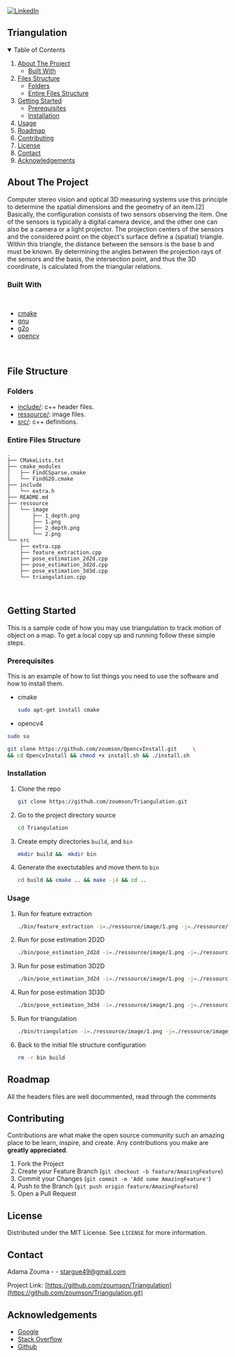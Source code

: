 [![LinkedIn][linkedin-shield]][linkedin-url]
<!--
[![Contributors][contributors-shield]][contributors-url]
[![Forks][forks-shield]][forks-url]
[![Stargazers][stars-shield]][stars-url]
[![Issues][issues-shield]][issues-url]
[![MIT License][license-shield]][license-url]
[![LinkedIn][linkedin-shield]][linkedin-url]


[![Github][github-shield]][github.com/zoumson?tab=repositories]
[![Stack Overflow][stackoverflow-shield]][stackoverflow.com/users/11175375/adam]
[![Leetcode][leetcode-shield]][eetcode.com/Hard_Code/]
-->
## Triangulation 

<!-- TABLE OF CONTENTS -->
<details open="open">
  <summary>Table of Contents</summary>
  <ol>
    <li>
      <a href="#about-the-project">About The Project</a>
      <ul>
        <li><a href="#built-with">Built With</a></li>
      </ul>
    </li>
    <li>
      <a href="#file-structure">Files Structure</a>
      <ul>
        <li><a href="#folders">Folders</a></li>
        <li><a href="#entire-files-structure">Entire Files Structure</a></li>
      </ul>
    </li>
    <li>
      <a href="#getting-started">Getting Started</a>
      <ul>
        <li><a href="#prerequisites">Prerequisites</a></li>
        <li><a href="#installation">Installation</a></li>
      </ul>
    </li>
    <li><a href="#usage">Usage</a></li>
    <li><a href="#roadmap">Roadmap</a></li>
    <li><a href="#contributing">Contributing</a></li>
    <li><a href="#license">License</a></li>
    <li><a href="#contact">Contact</a></li>
    <li><a href="#acknowledgements">Acknowledgements</a></li>
  </ol>
</details>



<!-- ABOUT THE PROJECT -->
## About The Project

<!-- [![Product Name Screen Shot][product-screenshot]](https://example.com) -->

Computer stereo vision and optical 3D measuring systems use this principle to determine the spatial dimensions and the geometry of an item.[2] Basically, the configuration consists of two sensors observing the item. One of the sensors is typically a digital camera device, and the other one can also be a camera or a light projector. The projection centers of the sensors and the considered point on the object's surface define a (spatial) triangle. Within this triangle, the distance between the sensors is the base b and must be known. By determining the angles between the projection rays of the sensors and the basis, the intersection point, and thus the 3D coordinate, is calculated from the triangular relations.

<!--Built with -->
### Built With

<br>

* [cmake](https://cmake.org/)
* [gnu](https://www.gnu.org/)
* [g2o](https://github.com/RainerKuemmerle/g2o)
* [opencv](https://opencv.org/)
<br>

## File Structure

### Folders

* [include/](include/): c++ header files.
* [ressource/](ressource/): image files.
* [src/](src/): c++ definitions.


### Entire Files Structure 

```
.
├── CMakeLists.txt
├── cmake_modules
│   ├── FindCSparse.cmake
│   └── FindG2O.cmake
├── include
│   └── extra.h
├── README.md
├── ressource
│   └── image
│       ├── 1_depth.png
│       ├── 1.png
│       ├── 2_depth.png
│       └── 2.png
└── src
    ├── extra.cpp
    ├── feature_extraction.cpp
    ├── pose_estimation_2d2d.cpp
    ├── pose_estimation_3d2d.cpp
    ├── pose_estimation_3d3d.cpp
    └── triangulation.cpp



```


<!-- GETTING STARTED -->
## Getting Started

This is a sample code of how you may use triangulation to track motion of object on a map.
To get a local copy up and running follow these simple steps.

### Prerequisites

This is an example of how to list things you need to use the software and how to install them.
* cmake
  ```sh
  sudo apt-get install cmake
  ```
 * opencv4
 ```sh
 sudo su
 ```
 ```sh
git clone https://github.com/zoumson/OpencvInstall.git     \
&& cd OpencvInstall && chmod +x install.sh && ./install.sh
 ```

### Installation

1. Clone the repo
   ```sh
   git clone https://github.com/zoumson/Triangulation.git
   ```
2. Go to the project directory source
   ```sh
   cd Triangulation
   ```
3. Create empty directories `build`, and `bin`
   ```sh
   mkdir build &&  mkdir bin 
   ```
5. Generate the exectutables  and move them  to `bin`
   ```sh
   cd build && cmake .. && make -j4 && cd ..
   ```

<!-- USAGE EXAMPLES -->
### Usage
1. Run for feature extraction 
   ```sh
   ./bin/feature_extraction -i=./ressource/image/1.png -j=./ressource/image/2.png
   ```
2. Run for pose estimation 2D2D 
   ```sh
   ./bin/pose_estimation_2d2d -i=./ressource/image/1.png -j=./ressource/image/2.png
   ```
3. Run for pose estimation 3D2D 
   ```sh
   ./bin/pose_estimation_3d2d -i=./ressource/image/1.png -j=./ressource/image/2.png -d=./ressource/image/1_depth.png
   ```
4. Run for pose estimation 3D3D  
   ```sh
   ./bin/pose_estimation_3d3d -i=./ressource/image/1.png -j=./ressource/image/2.png -d=./ressource/image/1_depth.png -e=./ressource/image/2_depth.png 
   ```
5. Run for triangulation
   ```sh
   ./bin/triangulation -i=./ressource/image/1.png -j=./ressource/image/2.png
   ```

6. Back to the initial file structure configuration
   ```sh
   rm -r bin build 
   ```
<!-- ROADMAP -->
## Roadmap

All the headers files are well docummented, read through the comments

<!-- CONTRIBUTING -->
## Contributing

Contributions are what make the open source community such an amazing place to be learn, inspire, and create. Any contributions you make are **greatly appreciated**.

1. Fork the Project
2. Create your Feature Branch (`git checkout -b feature/AmazingFeature`)
3. Commit your Changes (`git commit -m 'Add some AmazingFeature'`)
4. Push to the Branch (`git push origin feature/AmazingFeature`)
5. Open a Pull Request



<!-- LICENSE -->
## License

Distributed under the MIT License. See `LICENSE` for more information.



<!-- CONTACT -->
## Contact

Adama Zouma - <!-- [@your_twitter](https://twitter.com/your_username) -->- stargue49@gmail.com

Project Link: [https://github.com/zoumson/Triangulation](https://github.com/zoumson/Triangulation.git)



<!-- ACKNOWLEDGEMENTS -->
## Acknowledgements
* [Google](https://www.google.com/)
* [Stack Overflow](https://stackoverflow.com/)
* [Github](https://github.com/)




<!-- MARKDOWN LINKS & IMAGES -->
<!-- https://www.markdownguide.org/basic-syntax/#reference-style-links -->

[contributors-shield]: https://img.shields.io/github/contributors/othneildrew/Best-README-Template.svg?style=for-the-badge
[contributors-url]: https://github.com/othneildrew/Best-README-Template/graphs/contributors
[forks-shield]: https://img.shields.io/github/forks/othneildrew/Best-README-Template.svg?style=for-the-badge
[forks-url]: https://github.com/othneildrew/Best-README-Template/network/members
[stars-shield]: https://img.shields.io/github/stars/othneildrew/Best-README-Template.svg?style=for-the-badge
[stars-url]: https://github.com/othneildrew/Best-README-Template/stargazers
[issues-shield]: https://img.shields.io/github/issues/othneildrew/Best-README-Template.svg?style=for-the-badge
[issues-url]: https://github.com/othneildrew/Best-README-Template/issues
[license-shield]: https://img.shields.io/github/license/othneildrew/Best-README-Template.svg?style=for-the-badge
[license-url]: https://github.com/othneildrew/Best-README-Template/blob/master/LICENSE.txt
[linkedin-shield]: https://img.shields.io/badge/-LinkedIn-black.svg?style=for-the-badge&logo=linkedin&colorB=555
[linkedin-url]: linkedin.com/in/adama-zouma-553bba13a
[product-screenshot]: images/screenshot.png

